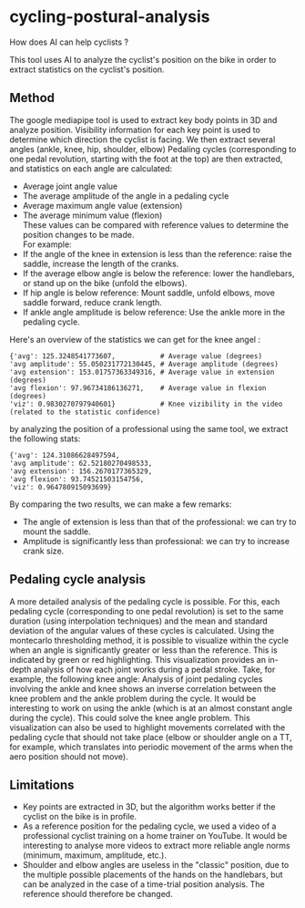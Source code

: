 # cycling-postural-analysis
How does AI can help cyclists ?

This tool uses AI to analyze the cyclist's position on the bike in order to extract statistics on the cyclist's position.  

## Method
The google mediapipe tool is used to extract key body points in 3D and analyze position. Visibility information for each key point is used to determine which direction the cyclist is facing.
We then extract several angles (ankle, knee, hip, shoulder, elbow)
Pedaling cycles (corresponding to one pedal revolution, starting with the foot at the top) are then extracted, and statistics on each angle are calculated:   
 - Average joint angle value  
 - The average amplitude of the angle in a pedaling cycle  
 - Average maximum angle value (extension)  
 - The average minimum value (flexion)  
These values can be compared with reference values to determine the position changes to be made.  
For example:  
 - If the angle of the knee in extension is less than the reference: raise the saddle, increase the length of the cranks.  
 - If the average elbow angle is below the reference: lower the handlebars, or stand up on the bike (unfold the elbows).  
 - If hip angle is below reference: Mount saddle, unfold elbows, move saddle forward, reduce crank length.  
 - If ankle angle amplitude is below reference: Use the ankle more in the pedaling cycle.

   
Here's an overview of the statistics we can get for the knee angel :  
```
{'avg': 125.3248541773607,           # Average value (degrees)
'avg amplitude': 55.050231772130445, # Average amplitude (degrees)
'avg extension': 153.01757363349316, # Average value in extension (degrees)
'avg flexion': 97.96734186136271,    # Average value in flexion (degrees)
'viz': 0.9830270797940601}           # Knee vizibility in the video (related to the statistic confidence)
```
by analyzing the position of a professional using the same tool, we extract the following stats:
```
{'avg': 124.31086628497594,
'avg amplitude': 62.52180270498533,
'avg extension': 156.2670177365329,
'avg flexion': 93.74521503154756,
'viz': 0.964780915093699}
```
By comparing the two results, we can make a few remarks:  
 - The angle of extension is less than that of the professional: we can try to mount the saddle.  
 - Amplitude is significantly less than professional: we can try to increase crank size.  



## Pedaling cycle analysis
A more detailed analysis of the pedaling cycle is possible.
For this, each pedaling cycle (corresponding to one pedal revolution) is set to the same duration (using interpolation techniques) and the mean and standard deviation of the angular values of these cycles is calculated.
Using the montecarlo thresholding method, it is possible to visualize within the cycle when an angle is significantly greater or less than the reference. This is indicated by green or red highlighting. 
This visualization provides an in-depth analysis of how each joint works during a pedal stroke.
Take, for example, the following knee angle:
Analysis of joint pedaling cycles involving the ankle and knee shows an inverse correlation between the knee problem and the ankle problem during the cycle.
It would be interesting to work on using the ankle (which is at an almost constant angle during the cycle). This could solve the knee angle problem.
This visualization can also be used to highlight movements correlated with the pedaling cycle that should not take place (elbow or shoulder angle on a TT, for example, which translates into periodic movement of the arms when the aero position should not move).

## Limitations
 - Key points are extracted in 3D, but the algorithm works better if the cyclist on the bike is in profile.
 - As a reference position for the pedaling cycle, we used a video of a professional cyclist training on a home trainer on YouTube. It would be interesting to analyse more videos to extract more reliable angle norms (minimum, maximum, amplitude, etc.).
 - Shoulder and elbow angles are useless in the "classic" position, due to the multiple possible placements of the hands on the handlebars, but can be analyzed in the case of a time-trial position analysis. The reference should therefore be changed.
